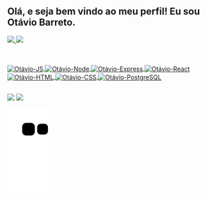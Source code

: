 ## Olá, e seja bem vindo ao meu perfil! Eu sou Otávio Barreto.

<div>
  <a href="https://github.com/Barretotavio">
  <img heigth="180em" src="https://github-readme-stats.vercel.app/api?username=Barretotavio&show_icons=true&theme=radical&include_all_commits=true&count_private=true"/>
  <img heigth="180em" src="https://github-readme-stats.vercel.app/api/top-langs/?username=Barretotavio&layout=compact&langs_count=16&theme=radical"/>
</div>

##

<div style="display: inline_block"><br>
  <img align="center" alt="Otávio-JS" height="50" width="60" src="https://cdn.jsdelivr.net/gh/devicons/devicon/icons/javascript/javascript-original.svg" />
  <img align="center" alt="Otávio-Node" height="60" width="70" src="https://cdn.jsdelivr.net/gh/devicons/devicon/icons/nodejs/nodejs-original.svg" />         
  <img align="center" alt="Otávio-Express" height="60" width="70" src="https://cdn.jsdelivr.net/gh/devicons/devicon/icons/express/express-original-wordmark.svg" />
  <img align="center" alt="Otávio-React" height="60" width="70" src="https://cdn.jsdelivr.net/gh/devicons/devicon/icons/react/react-original-wordmark.svg" /> 
  <img align="center" alt="Otávio-HTML" height="60" width="70" src="https://cdn.jsdelivr.net/gh/devicons/devicon/icons/html5/html5-original.svg" />
  <img align="center" alt="Otávio-CSS" height="60" width="70" src="https://cdn.jsdelivr.net/gh/devicons/devicon/icons/css3/css3-original.svg" />
  <img align="center" alt="Otávio-PostgreSQL" height="60" width="70" src="https://cdn.jsdelivr.net/gh/devicons/devicon/icons/postgresql/postgresql-plain-wordmark.svg" /> 
</div>

##

<div>
  <a href="mailto:obarretomachado@gmail.com"><img heigth="60" width="80" src="https://img.shields.io/badge/Gmail-D14836?style=for-the-badge&logo=gmail&logoColor=white" target="_blank"></a>
  <a href="https://www.linkedin.com/in/ot%C3%A1vio-machado-495136224/"><img heigth="80" width="90" src="https://img.shields.io/badge/LinkedIn-0077B5?style=for-the-            badge&logo=linkedin&logoColor=white" target="_blank"></a>
  
  ![Snake animation](https://github.com/Barretotavio/Barretotavio/blob/output/github-contribution-grid-snake.svg)
</div>
